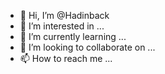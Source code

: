 - 👋 Hi, I’m @Hadinback
- 👀 I’m interested in ...
- 🌱 I’m currently learning ...
- 💞️ I’m looking to collaborate on ...
- 📫 How to reach me ...

<!---
Hadinback/Hadinback is a ✨ special ✨ repository because its `README.md` (this file) appears on your GitHub profile.
You can click the Preview link to take a look at your changes.
--->

